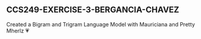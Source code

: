 ## CCS249-EXERCISE-3-BERGANCIA-CHAVEZ
Created a Bigram and Trigram Language Model with Mauriciana and Pretty Mherlz 💗
